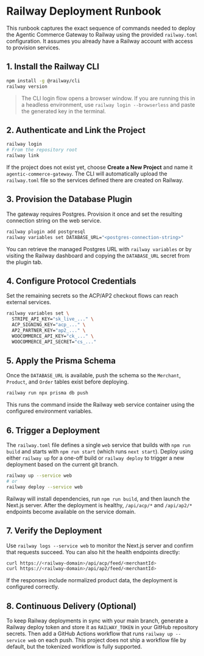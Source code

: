 # Railway Deployment Runbook

This runbook captures the exact sequence of commands needed to deploy the Agentic Commerce Gateway to Railway using the provided `railway.toml` configuration. It assumes you already have a Railway account with access to provision services.

## 1. Install the Railway CLI

```bash
npm install -g @railway/cli
railway version
```

> The CLI login flow opens a browser window. If you are running this in a headless environment, use `railway login --browserless` and paste the generated key in the terminal.

## 2. Authenticate and Link the Project

```bash
railway login
# From the repository root
railway link
```

If the project does not exist yet, choose **Create a New Project** and name it `agentic-commerce-gateway`. The CLI will automatically upload the `railway.toml` file so the services defined there are created on Railway.

## 3. Provision the Database Plugin

The gateway requires Postgres. Provision it once and set the resulting connection string on the web service.

```bash
railway plugin add postgresql
railway variables set DATABASE_URL="<postgres-connection-string>"
```

You can retrieve the managed Postgres URL with `railway variables` or by visiting the Railway dashboard and copying the `DATABASE_URL` secret from the plugin tab.

## 4. Configure Protocol Credentials

Set the remaining secrets so the ACP/AP2 checkout flows can reach external services.

```bash
railway variables set \
  STRIPE_API_KEY="sk_live_..." \
  ACP_SIGNING_KEY="acp_..." \
  AP2_PARTNER_KEY="ap2_..." \
  WOOCOMMERCE_API_KEY="ck_..." \
  WOOCOMMERCE_API_SECRET="cs_..."
```

## 5. Apply the Prisma Schema

Once the `DATABASE_URL` is available, push the schema so the `Merchant`, `Product`, and `Order` tables exist before deploying.

```bash
railway run npx prisma db push
```

This runs the command inside the Railway web service container using the configured environment variables.

## 6. Trigger a Deployment

The `railway.toml` file defines a single `web` service that builds with `npm run build` and starts with `npm run start` (which runs `next start`). Deploy using either `railway up` for a one-off build or `railway deploy` to trigger a new deployment based on the current git branch.

```bash
railway up --service web
# or
railway deploy --service web
```

Railway will install dependencies, run `npm run build`, and then launch the Next.js server. After the deployment is healthy, `/api/acp/*` and `/api/ap2/*` endpoints become available on the service domain.

## 7. Verify the Deployment

Use `railway logs --service web` to monitor the Next.js server and confirm that requests succeed. You can also hit the health endpoints directly:

```bash
curl https://<railway-domain>/api/acp/feed/<merchantId>
curl https://<railway-domain>/api/ap2/feed/<merchantId>
```

If the responses include normalized product data, the deployment is configured correctly.

## 8. Continuous Delivery (Optional)

To keep Railway deployments in sync with your main branch, generate a Railway deploy token and store it as `RAILWAY_TOKEN` in your GitHub repository secrets. Then add a GitHub Actions workflow that runs `railway up --service web` on each push. This project does not ship a workflow file by default, but the tokenized workflow is fully supported.
